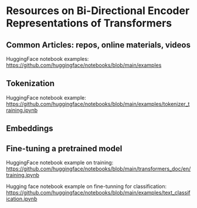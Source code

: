 # Resources on Bi-Directional Encoder Representations of Transformers

## Common Articles: repos, online materials, videos

HuggingFace notebook examples: https://github.com/huggingface/notebooks/blob/main/examples

## Tokenization

HuggingFace notebook example: https://github.com/huggingface/notebooks/blob/main/examples/tokenizer_training.ipynb 


## Embeddings


## Fine-tuning a pretrained model

HuggingFace notebook example on training: https://github.com/huggingface/notebooks/blob/main/transformers_doc/en/training.ipynb

Hugging face notebook example on fine-tunning for classification: https://github.com/huggingface/notebooks/blob/main/examples/text_classification.ipynb



